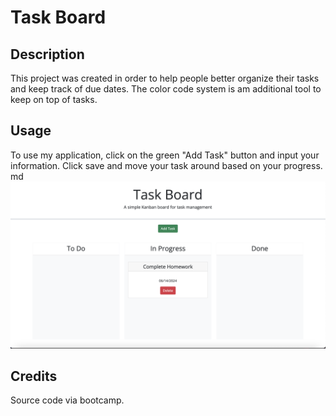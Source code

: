 # Task Board

## Description

This project was created in order to help people better organize their tasks and keep track of due dates. The color code system is am additional tool to keep on top of tasks.

## Usage

To use my application, click on the green "Add Task" button and input your information. Click save and move your task around based on your progress.
    md  
    ![deployment screenshot](Develop/assets/images/hw5-task-board-screenshot.png)
   

## Credits

Source code via bootcamp.
